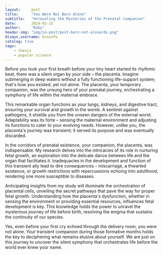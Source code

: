 ```yaml
---
layout:     post
title:      "You Were Not Born Alone"
subtitle:   "Unraveling the Mysteries of the Prenatal Companion"
date:       2024-01-15
author:     "Ruby"
header-img: "img/in-post/post-born-not-alone/dv.png"
disqus_username: brainfo
catalog: true
tags:
    - thesis
    - popular science
---
```


Before you took your first breath before your tiny heart started its rhythmic beat, there was a silent organ by your side – the placenta. Imagine submerging in deep waters without a fully functioning life-support system; that's how you existed, yet not alone. The placenta, your temporary companion, was the unsung hero of your prenatal journey, orchestrating a symphony of life within the maternal embrace.

This remarkable organ functions as your lungs, kidneys, and digestive tract, ensuring your survival and growth in the womb. A sentinel against pathogens, it shields you from the unseen dangers of the external world. Adaptability was its forte – sensing the maternal environment and adjusting its functions to cater to your evolving needs. However, unlike you, the placenta's journey was transient; it served its purpose and was eventually discarded.

In the corridors of prenatal existence, your companion, the placenta, was indispensable. My research delves into the intricacies of its role in nurturing fetal growth, an exploration into the delicate dance between life and the organ that facilitates it. Inadequacies in the development and function of this transient ally lead to dire consequences – miscarriage, a thwarted existence, or growth restrictions with repercussions echoing into adulthood, rendering one more susceptible to diseases.

Anticipating insights from my study will illuminate the orchestration of placental cells, unveiling the secret pathways that pave the way for proper fetal growth. Understanding how the placenta's dysfunction, whether in sensing the environment or providing essential resources, influences fetal development is key. This knowledge holds the power to unravel the mysterious journey of life before birth, resolving the enigma that sustains the continuity of our species.

Yes, even before your first cry echoed through the delivery room, you were not alone. Your transient companion during those formative months holds the key to deciphering what remains elusive about yourself. We are just on this journey to uncover the silent symphony that orchestrates life before the world ever knew your name.
